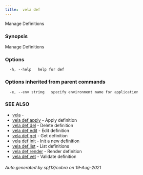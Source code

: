```yaml
---
title:  vela def
---
```


Manage Definitions

### Synopsis

Manage Definitions

### Options

```
  -h, --help   help for def
```

### Options inherited from parent commands

```
  -e, --env string   specify environment name for application
```

### SEE ALSO

* [vela](vela)	 - 
* [vela def apply](vela_def_apply)	 - Apply definition
* [vela def del](vela_def_del)	 - Delete definition
* [vela def edit](vela_def_edit)	 - Edit definition
* [vela def get](vela_def_get)	 - Get definition
* [vela def init](vela_def_init)	 - Init a new definition
* [vela def list](vela_def_list)	 - List definitions
* [vela def render](vela_def_render)	 - Render definition
* [vela def vet](vela_def_vet)	 - Validate definition

###### Auto generated by spf13/cobra on 19-Aug-2021

